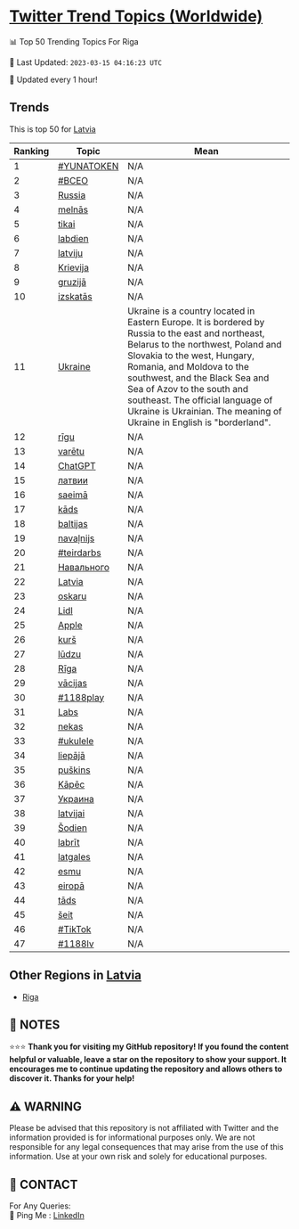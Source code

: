 [Twitter Trend Topics (Worldwide)](https://github.com/ErcinDedeoglu/Twitter-Trend-Topics)
==========


📊 Top 50 Trending Topics For Riga

📆 Last Updated: `2023-03-15 04:16:23 UTC`

🔧 Updated every 1 hour!


## Trends

This is top 50 for [Latvia](</Latvia>)

| Ranking | Topic | Mean |
| ------- | ------------ | ------------ |
| 1 | [#YUNATOKEN](http://twitter.com/search?q=%23YUNATOKEN) | N/A |
| 2 | [#BCEO](http://twitter.com/search?q=%23BCEO) | N/A |
| 3 | [Russia](http://twitter.com/search?q=Russia) | N/A |
| 4 | [melnās](http://twitter.com/search?q=meln%c4%81s) | N/A |
| 5 | [tikai](http://twitter.com/search?q=tikai) | N/A |
| 6 | [labdien](http://twitter.com/search?q=labdien) | N/A |
| 7 | [latviju](http://twitter.com/search?q=latviju) | N/A |
| 8 | [Krievija](http://twitter.com/search?q=Krievija) | N/A |
| 9 | [gruzijā](http://twitter.com/search?q=gruzij%c4%81) | N/A |
| 10 | [izskatās](http://twitter.com/search?q=izskat%c4%81s) | N/A |
| 11 | [Ukraine](http://twitter.com/search?q=Ukraine) | Ukraine is a country located in Eastern Europe. It is bordered by Russia to the east and northeast, Belarus to the northwest, Poland and Slovakia to the west, Hungary, Romania, and Moldova to the southwest, and the Black Sea and Sea of Azov to the south and southeast. The official language of Ukraine is Ukrainian. The meaning of Ukraine in English is "borderland". |
| 12 | [rīgu](http://twitter.com/search?q=r%c4%abgu) | N/A |
| 13 | [varētu](http://twitter.com/search?q=var%c4%93tu) | N/A |
| 14 | [ChatGPT](http://twitter.com/search?q=ChatGPT) | N/A |
| 15 | [латвии](http://twitter.com/search?q=%d0%bb%d0%b0%d1%82%d0%b2%d0%b8%d0%b8) | N/A |
| 16 | [saeimā](http://twitter.com/search?q=saeim%c4%81) | N/A |
| 17 | [kāds](http://twitter.com/search?q=k%c4%81ds) | N/A |
| 18 | [baltijas](http://twitter.com/search?q=baltijas) | N/A |
| 19 | [navaļnijs](http://twitter.com/search?q=nava%c4%bcnijs) | N/A |
| 20 | [#teirdarbs](http://twitter.com/search?q=%23teirdarbs) | N/A |
| 21 | [Навального](http://twitter.com/search?q=%d0%9d%d0%b0%d0%b2%d0%b0%d0%bb%d1%8c%d0%bd%d0%be%d0%b3%d0%be) | N/A |
| 22 | [Latvia](http://twitter.com/search?q=Latvia) | N/A |
| 23 | [oskaru](http://twitter.com/search?q=oskaru) | N/A |
| 24 | [Lidl](http://twitter.com/search?q=Lidl) | N/A |
| 25 | [Apple](http://twitter.com/search?q=Apple) | N/A |
| 26 | [kurš](http://twitter.com/search?q=kur%c5%a1) | N/A |
| 27 | [lūdzu](http://twitter.com/search?q=l%c5%abdzu) | N/A |
| 28 | [Rīga](http://twitter.com/search?q=R%c4%abga) | N/A |
| 29 | [vācijas](http://twitter.com/search?q=v%c4%81cijas) | N/A |
| 30 | [#1188play](http://twitter.com/search?q=%231188play) | N/A |
| 31 | [Labs](http://twitter.com/search?q=Labs) | N/A |
| 32 | [nekas](http://twitter.com/search?q=nekas) | N/A |
| 33 | [#ukulele](http://twitter.com/search?q=%23ukulele) | N/A |
| 34 | [liepājā](http://twitter.com/search?q=liep%c4%81j%c4%81) | N/A |
| 35 | [puškins](http://twitter.com/search?q=pu%c5%a1kins) | N/A |
| 36 | [Kāpēc](http://twitter.com/search?q=K%c4%81p%c4%93c) | N/A |
| 37 | [Украина](http://twitter.com/search?q=%d0%a3%d0%ba%d1%80%d0%b0%d0%b8%d0%bd%d0%b0) | N/A |
| 38 | [latvijai](http://twitter.com/search?q=latvijai) | N/A |
| 39 | [Šodien](http://twitter.com/search?q=%c5%a0odien) | N/A |
| 40 | [labrīt](http://twitter.com/search?q=labr%c4%abt) | N/A |
| 41 | [latgales](http://twitter.com/search?q=latgales) | N/A |
| 42 | [esmu](http://twitter.com/search?q=esmu) | N/A |
| 43 | [eiropā](http://twitter.com/search?q=eirop%c4%81) | N/A |
| 44 | [tāds](http://twitter.com/search?q=t%c4%81ds) | N/A |
| 45 | [šeit](http://twitter.com/search?q=%c5%a1eit) | N/A |
| 46 | [#TikTok](http://twitter.com/search?q=%23TikTok) | N/A |
| 47 | [#1188lv](http://twitter.com/search?q=%231188lv) | N/A |



## Other Regions in [Latvia](</Latvia>)

* [Riga](</Latvia/Riga.md>)



## 📝 NOTES

⭐⭐⭐ **Thank you for visiting my GitHub repository! If you found the content helpful or valuable, leave a star on the repository to show your support. It encourages me to continue updating the repository and allows others to discover it. Thanks for your help!**


## ⚠️ WARNING

Please be advised that this repository is not affiliated with Twitter and the information provided is for informational purposes only. We are not responsible for any legal consequences that may arise from the use of this information. Use at your own risk and solely for educational purposes.


## 📨 CONTACT

 For Any Queries:  
            🏓 Ping Me : [LinkedIn](https://www.linkedin.com/in/ercindedeoglu/)
